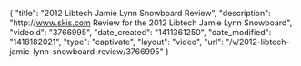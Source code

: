 {
    "title": "2012 Libtech Jamie Lynn Snowboard Review",
    "description": "http:\/\/www.skis.com Review for the 2012 Libtech Jamie Lynn Snowboard",
    "videoid": "3766995",
    "date_created": "1411361250",
    "date_modified": "1418182021",
    "type": "captivate",
    "layout": "video",
    "url": "\/v\/2012-libtech-jamie-lynn-snowboard-review\/3766995"
}